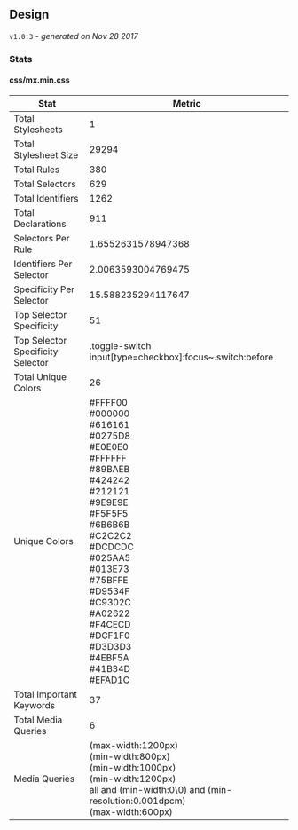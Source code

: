 ## Design
`v1.0.3` - *generated on Nov 28 2017*
### Stats
#### css/mx.min.css
|Stat|Metric|
|---|---|
|Total Stylesheets|1|
|Total Stylesheet Size|29294|
|Total Rules|380|
|Total Selectors|629|
|Total Identifiers|1262|
|Total Declarations|911|
|Selectors Per Rule|1.6552631578947368|
|Identifiers Per Selector|2.0063593004769475|
|Specificity Per Selector|15.588235294117647|
|Top Selector Specificity|51|
|Top Selector Specificity Selector|.toggle-switch input[type=checkbox]:focus~.switch:before|
|Total Unique Colors|26|
|Unique Colors|#FFFF00<br/>#000000<br/>#616161<br/>#0275D8<br/>#E0E0E0<br/>#FFFFFF<br/>#89BAEB<br/>#424242<br/>#212121<br/>#9E9E9E<br/>#F5F5F5<br/>#6B6B6B<br/>#C2C2C2<br/>#DCDCDC<br/>#025AA5<br/>#013E73<br/>#75BFFE<br/>#D9534F<br/>#C9302C<br/>#A02622<br/>#F4CECD<br/>#DCF1F0<br/>#D3D3D3<br/>#4EBF5A<br/>#41B34D<br/>#EFAD1C|
|Total Important Keywords|37|
|Total Media Queries|6|
|Media Queries|(max-width:1200px)<br/>(min-width:800px)<br/>(min-width:1000px)<br/>(min-width:1200px)<br/>all and (min-width:0\0) and (min-resolution:0.001dpcm)<br/>(max-width:600px)|